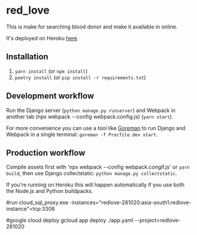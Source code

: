 # red_love
This is make for searching blood donor and make it available in online.

It's deployed on Heroku [here](https://django-webpack.herokuapp.com).

## Installation

1. `yarn install` (or `npm install`)
2. `poetry install` (or `pip install -r requirements.txt`)

## Development workflow

Run the Django server (`python manage.py runserver`) and Webpack in another tab (npx webpack --config webpack.config.js) (`yarn start`).

For more convenience you can use a tool like [Goreman](https://github.com/mattn/goreman) to run Django and Webpack in a single terminal: `goreman -f Procfile.dev start`.

## Production workflow

Compile assets first with 'npx webpack --config webpack.congif.js' or `yarn build`, then use Django collectstatic: `python manage.py collectstatic`.

If you're running on Heroku this will happen automatically if you use both the Node.js and Python buildpacks.


<!-- latest run  -->
#run
cloud_sql_proxy.exe -instances="redlove-281020:asia-south1:redlove-instance"=tcp:3308


#google cloud deploy
gcloud app deploy ./app.yaml --project=redlove-281020
